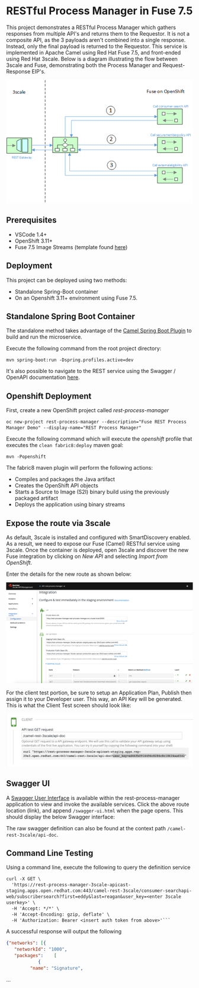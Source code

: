 RESTful Process Manager in Fuse 7.5
====================================

This project demonstrates a RESTful Process Manager which gathers responses from multiple API's and returns them to the Requestor.  It is not a composite API, as the 3 payloads aren't combined into a single response.  Instead, only the final payload is returned to the Requestor. This service is implemented in Apache Camel using Red Hat Fuse 7.5, and front-ended using Red Hat 3scale.  Below is a diagram illustrating the flow between 3scale and Fuse, demonstrating both the Process Manager and Request-Response EIP's.

![](images/rest-process-manager.png "Rest Process Manager Flow")

## Prerequisites

- VSCode 1.4+
- OpenShift 3.11+
- Fuse 7.5 Image Streams (template found [here](https://raw.githubusercontent.com/jboss-fuse/application-templates/master/fis-image-streams.json))

## Deployment

This project can be deployed using two methods:

* Standalone Spring-Boot container
* On an Openshift 3.11+ environment using Fuse 7.5.

## Standalone Spring Boot Container

The standalone method takes advantage of the [Camel Spring Boot Plugin](http://camel.apache.org/spring-boot.html) to build and run the microservice.

Execute the following command from the root project directory:

```
mvn spring-boot:run -Dspring.profiles.active=dev
```

It's also possible to navigate to the REST service using the Swagger / OpenAPI documentation [here](http://localhost:8080/swagger-ui.html).

## Openshift Deployment

First, create a new OpenShift project called *rest-process-manager*

```
oc new-project rest-process-manager --description="Fuse REST Process Manager Demo" --display-name="REST Process Manager"
```

Execute the following command which will execute the *openshift* profile that executes the `clean fabric8:deploy` maven goal:

```
mvn -Popenshift
```

The fabric8 maven plugin will perform the following actions:

* Compiles and packages the Java artifact
* Creates the OpenShift API objects
* Starts a Source to Image (S2I) binary build using the previously packaged artifact
* Deploys the application using binary streams

## Expose the route via 3scale

As default, 3scale is installed and configured with SmartDiscovery enabled.  As a result, we need to expose our Fuse (Camel) RESTful service using 3scale.  Once the container is deployed, open 3scale and discover the new Fuse integration by clicking on *New API* and selecting *Import from OpenShift*.  

Enter the details for the new route as shown below:

![](images/3scale-integration-one.png "3scale Integration")

For the client test portion, be sure to setup an Application Plan, Publish then assign it to your Developer user.  This way, an API Key will be generated.  This is what the Client Test screen should look like:

![](images/client-test.png "Client Test")

## Swagger UI

A [Swagger User Interface](http://swagger.io/swagger-ui/) is available within the rest-process-manager application to view and invoke the available services.  Click the above route location (link), and append `/swagger-ui.html` when the page opens.  This should display the below Swagger interface:

The raw swagger definition can also be found at the context path `/camel-rest-3scale/api-doc`.

## Command Line Testing

Using a command line, execute the following to query the definition service

```
curl -X GET \
  'https://rest-process-manager-3scale-apicast-staging.apps.open.redhat.com:443/camel-rest-3scale/consumer-searchapi-web/subscribersearch?first=eddy&last=reagan&user_key=<enter 3scale userkey>' \
  -H 'Accept: */*' \
  -H 'Accept-Encoding: gzip, deflate' \
  -H 'Authorization: Bearer <insert auth token from above>'```
```

A successful response will output the following

```json
{"networks": [{
   "networkId": "1000",
   "packages":    [
            {
         "name": "Signature",
```
...